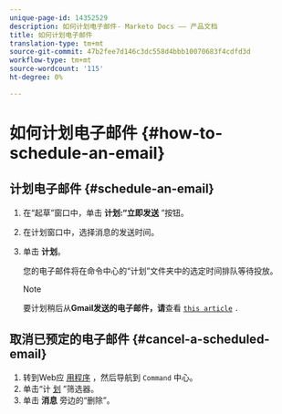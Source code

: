 ```yaml
---
unique-page-id: 14352529
description: 如何计划电子邮件- Marketo Docs —— 产品文档
title: 如何计划电子邮件
translation-type: tm+mt
source-git-commit: 47b2fee7d146c3dc558d4bbb10070683f4cdfd3d
workflow-type: tm+mt
source-wordcount: '115'
ht-degree: 0%

---
```



# 如何计划电子邮件 {#how-to-schedule-an-email}

## 计划电子邮件 {#schedule-an-email}

1. 在“起草”窗口中，单击 **计划:“立即发送** ”按钮。
1. 在计划窗口中，选择消息的发送时间。
1. 单击 **计划**。

   您的电子邮件将在命令中心的“计划”文件夹中的选定时间排队等待投放。

   >[!NOTE]
   >
   >要计划稍后从**Gmail发送的电子邮件，请**查看 [`this article`](http://docs.marketo.com/x/r4PS) `.`

## 取消已预定的电子邮件 {#cancel-a-scheduled-email}

1. 转到Web应 [用程序](http://toutapp.com/login) ，然后导航到 `Command` 中心。
1. 单击“计 [划](http://toutapp.com/next#emails/filter/sent/1) ”筛选器。
1. 单击 **消息** 旁边的“删除”。

